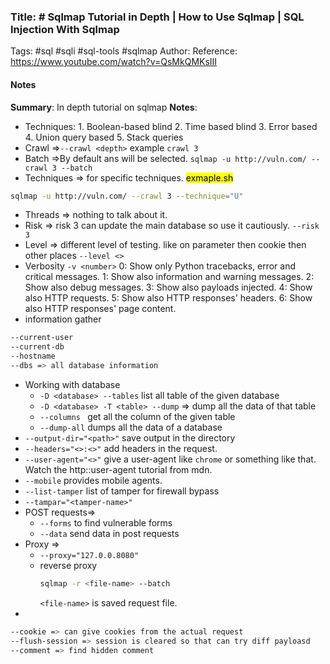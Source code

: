 ### Title: # Sqlmap Tutorial in Depth | How to Use Sqlmap | SQL Injection With Sqlmap
Tags: #sql #sqli #sql-tools #sqlmap
Author: 
Reference: https://www.youtube.com/watch?v=QsMkQMKsIII

#### Notes
**Summary**: In depth tutorial on sqlmap
**Notes**:
- Techniques:
	  1. Boolean-based blind
	  2. Time based blind
	  3. Error based
	  4. Union query based
	  5. Stack queries
- Crawl  =>`--crawl <depth>` example `crawl 3`
- Batch =>By default ans will be selected. `sqlmap -u http://vuln.com/ --crawl 3 --batch`
- Techniques => for specific techniques. 
  <mark class="hltr-pink">exmaple.sh</mark>
```sh
sqlmap -u http://vuln.com/ --crawl 3 --technique="U"
```  
- Threads => nothing to talk about it.
- Risk => risk 3 can update the main database so use it cautiously. `--risk 3`
- Level => different level of testing. like on parameter then cookie then other places `--level <>`
- Verbosity `-v <number>`
	  0: Show only Python tracebacks, error and critical messages.
	  1: Show also information and warning messages.
	  2: Show also debug messages.
	  3: Show also payloads injected.
	  4: Show also HTTP requests.
	  5: Show also HTTP responses' headers.
	  6: Show also HTTP responses' page content.
- information gather
```sh
--current-user
--current-db
--hostname
--dbs => all database information
```
  - Working with database
	  - `-D <database> --tables` list all table of the given database
	  - `-D <database> -T <table> --dump` => dump all the data of that table
	  - `--columns ` get all the column of the given table
	  - `--dump-all` dumps all the data of a database
- `--output-dir="<path>"` save output in the directory
- `--headers="<>:<>"` add headers in the request.
- `--user-agent="<>"` give a user-agent like `chrome` or something like that. Watch the http::user-agent tutorial from mdn.
- `--mobile` provides mobile agents.
- `--list-tamper` list of tamper for firewall bypass
- `--tampar="<tamper-name>"`
- POST requests=>
	- `--forms` to find vulnerable forms
	- `--data` send data in post requests
- Proxy =>
	- `--proxy="127.0.0.8080"` 
	- reverse proxy
		```sh
		sqlmap -r <file-name> --batch
		```
		`<file-name>` is saved request file.
- 
```sh
--cookie => can give cookies from the actual request
--flush-session => session is cleared so that can try diff payloasd
--comment => find hidden comment

```
